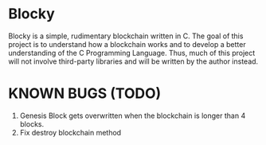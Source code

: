 # Blocky
Blocky is a simple, rudimentary blockchain written in C. The goal of this project is to understand how a blockchain works and to develop a better understanding of the C Programming Language. Thus, much of this project will not involve third-party libraries and will be written by the author instead. 

# KNOWN BUGS (TODO)
1. Genesis Block gets overwritten when the blockchain is longer than 4 blocks.
2. Fix destroy blockchain method
